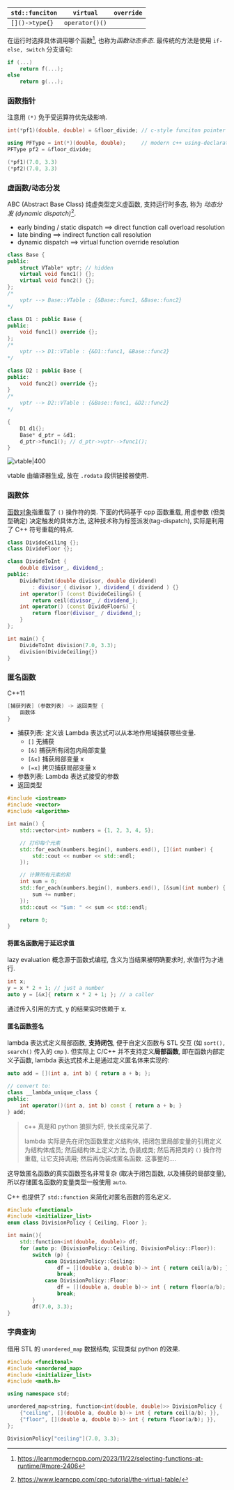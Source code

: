 
| `std::funciton`       | `virtual`      | `override` |
| --------------------- | -------------- | ---------- |
| `[]()->type{}` | `operator()()` |            |


在运行时选择具体调用哪个函数[^1], 也称为*函数动态多态*. 最传统的方法是使用 `if-else, switch` 分支语句:

```cpp
if (...)
	return f(...);
else
	return g(...);
```


### 函数指针

注意用 `(*)` 免于受运算符优先级影响.
```cpp
int(*pf1)(double, double) = &floor_divide; // c-style funciton pointer

using PFType = int(*)(double, double);     // modern c++ using-declaration
PFType pf2 = &floor_divide;

(*pf1)(7.0, 3.3)
(*pf2)(7.0, 3.3)
```

### 虚函数/动态分发

ABC (Abstract Base Class) 纯虚类型定义虚函数, 支持运行时多态, 称为 *动态分发 (dynamic dispatch)*[^2].
- early binding / static dispatch ==> direct function call overload resolution 
- late binding ==> indirect function call resolution 
- dynamic dispatch ==> virtual function override resolution 

```cpp
class Base {
public:
	struct VTable* vptr; // hidden
	virtual void func1() {};
	virtual void func2() {};
};
/*
	vptr --> Base::VTable : {&Base::func1, &Base::func2}
*/

class D1 : public Base {
public:
	void func1() override {};
};
/*
	vptr --> D1::VTable : {&D1::func1, &Base::func2}
*/

class D2 : public Base {
public:
	void func2() override {};
}
/*
	vptr --> D2::VTable : {&Base::func1, &D2::func2}
*/

{
	D1 d1{};
	Base* d_ptr = &d1;
	d_ptr->func1(); // d_ptr->vptr-->func1();
}
```

![vtable|400](../../../attach/vtable.avif)

vtable 由编译器生成, 放在 `.rodata` 段供链接器使用.

### 函数体

[函数对象](类型系统/STL/辅助函数.md)指重载了 `()` 操作符的类. 下面的代码基于 cpp 函数重载, 用虚参数 (但类型确定) 决定触发的具体方法, 这种技术称为标签派发(tag-dispatch), 实际是利用了 C++ 符号重载的特点.

```cpp
class DivideCeiling {};
class DivideFloor {};

class DivideToInt {
	double divisor_, dividend_;
public:
	DivideToInt(double divisor, double dividend)
		: divisor_( divisor ), dividend_( dividend ) {}
	int operator() (const DivideCeiling&) {
		return ceil(divisor_ / dividend_);
	int operator() (const DivideFloor&) {
		return floor(divisor_ / dividend_);
	}
};

int main() {
	DivideToInt division(7.0, 3.3);
	division(DivideCeiling{})
}
```

### 匿名函数

C++11

```cpp
[捕获列表] (参数列表) -> 返回类型 {
	函数体
}
```

- 捕获列表: 定义该 Lambda 表达式可以从本地作用域捕获哪些变量. 
	- `[]` 无捕获
	- `[&]` 捕获所有闭包内局部变量
	- `[&x]` 捕获局部变量 x
	- `[=x]` 拷贝捕获局部变量 x
- 参数列表: Lambda 表达式接受的参数
- 返回类型

```cpp
#include <iostream>
#include <vector>
#include <algorithm>

int main() {
    std::vector<int> numbers = {1, 2, 3, 4, 5};

    // 打印每个元素
    std::for_each(numbers.begin(), numbers.end(), [](int number) {
        std::cout << number << std::endl;
    });

    // 计算所有元素的和
    int sum = 0;
    std::for_each(numbers.begin(), numbers.end(), [&sum](int number) {
        sum += number;
    });
    std::cout << "Sum: " << sum << std::endl;

    return 0;
}
```

#### 将匿名函数用于延迟求值

lazy evaluation 概念源于函数式编程, 含义为当结果被明确要求时, 求值行为才进行.

```cpp
int x;
y = x * 2 + 1; // just a number
auto y = [&x]{ return x * 2 + 1; }; // a caller
```

通过传入引用的方式, y 的结果实时依赖于 x.

#### 匿名函数签名

lambda 表达式定义局部函数, **支持闭包**, 便于自定义函数与 STL 交互 (如 `sort(), search()` 传入的 `cmp` ). 但实际上 C/C++ 并不支持定义**局部函数**, 即在函数内部定义子函数, lambda 表达式技术上是通过定义匿名体来实现的:

```cpp
auto add = [](int a, int b) { return a + b; };

// convert to:
class __lambda_unique_class {
public:
    int operator()(int a, int b) const { return a + b; }
} add;
```

> c++ 真是和 python 狼狈为奸, 快长成亲兄弟了. 
> 
> lambda 实际是先在闭包函数里定义结构体, 把闭包里局部变量的引用定义为结构体成员; 然后结构体上定义方法, 伪装成类; 然后再把类的 `()` 操作符重载, 让它支持调用; 然后再伪装成匿名函数. 这事整的....

这导致匿名函数的真实函数签名非常复杂 (取决于闭包函数, 以及捕获的局部变量), 所以存储匿名函数的变量类型一般使用 `auto`.  

C++ 也提供了 `std::function` 来简化对匿名函数的签名定义.

```cpp
#include <functional>
#include <initializer_list>
enum class DivisionPolicy { Ceiling, Floor };

int main(){
	std::function<int(double, double)> df;
	for (auto p: {DivisionPolicy::Ceiling, DivisionPolicy::Floor}):
		switch (p) {
			case DivisionPolicy::Ceiling:
				df = [](double a, double b)-> int { return ceil(a/b); };
				break;
			case DivisionPolicy::Floor:
				df = [](double a, double b)-> int { return floor(a/b); };
				break;
		}
		df(7.0, 3.3);
}
```

### 字典查询

借用 STL 的 `unordered_map` 数据结构, 实现类似 python 的效果.

```cpp
#include <funcitonal>
#include <unordered_map>
#include <initializer_list>
#include <math.h>

using namespace std;

unordered_map<string, function<int(double, double)>> DivisionPolicy {
	{"ceiling", [](double a, double b)-> int { return ceil(a/b); }},
	{"floor", [](double a, double b)-> int { return floor(a/b); }},
};

DivisionPolicy["ceiling"](7.0, 3.3);
```


[^1]: https://learnmoderncpp.com/2023/11/22/selecting-functions-at-runtime/#more-2406

[^2]: https://www.learncpp.com/cpp-tutorial/the-virtual-table/